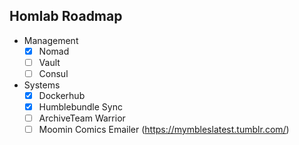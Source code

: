 ## Homlab Roadmap  
  - Management
    - [x] Nomad 
    - [ ] Vault
    - [ ] Consul
  - Systems
    - [x] Dockerhub
    - [x] Humblebundle Sync 
    - [ ] ArchiveTeam Warrior
    - [ ] Moomin Comics Emailer (https://mymbleslatest.tumblr.com/)
